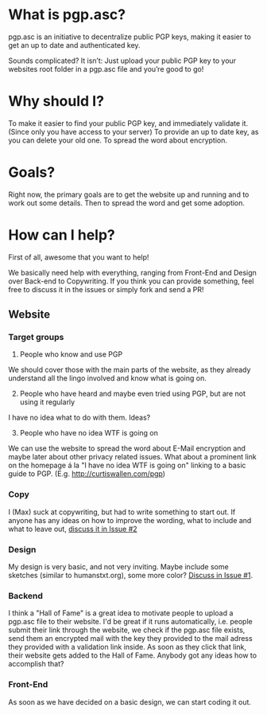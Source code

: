 # What is pgp.asc?

pgp.asc is an initiative to decentralize public PGP keys, making it easier to get an up to date and authenticated key.

Sounds complicated? It isn’t: Just upload your public PGP key to your websites root folder in a pgp.asc file and you’re good to go!

# Why should I?

To make it easier to find your public PGP key, and immediately validate it. (Since only you have access to your server) 
To provide an up to date key, as you can delete your old one. 
To spread the word about encryption.

# Goals?

Right now, the primary goals are to get the website up and running and to work out some details. Then to spread the word and get some adoption.

# How can I help?

First of all, awesome that you want to help!

We basically need help with everything, ranging from Front-End and Design over Back-end to Copywriting. If you think you can provide something, feel free to discuss it in the issues or simply fork and send a PR!

## Website

### Target groups

1) People who know and use PGP

We should cover those with the main parts of the website, as they already understand all the lingo involved and know what is going on.

2) People who have heard and maybe even tried using PGP, but are not using it regularly

I have no idea what to do with them. Ideas?

3) People who have no idea WTF is going on

We can use the website to spread the word about E-Mail encryption and maybe later about other privacy related issues. What about a prominent link on the homepage á la "I have no idea WTF is going on" linking to a basic guide to PGP. (E.g. http://curtiswallen.com/pgp) 

### Copy

I (Max) suck at copywriting, but had to write something to start out. If anyone has any ideas on how to improve the wording, what to include and what to leave out, [discuss it in Issue #2](/../../issues/2)

### Design

My design is very basic, and not very inviting. Maybe include some sketches (similar to humanstxt.org), some more color? [Discuss in Issue #1](/../../issues/1).

### Backend

I think a "Hall of Fame" is a great idea to motivate people to upload a pgp.asc file to their website. I'd be great if it runs automatically, i.e. people submit their link through the website, we check if the pgp.asc file exists, send them an encrypted mail with the key they provided to the mail adress they provided with a validation link inside. As soon as they click that link, their website gets added to the Hall of Fame. Anybody got any ideas how to accomplish that?

### Front-End

As soon as we have decided on a basic design, we can start coding it out. 
